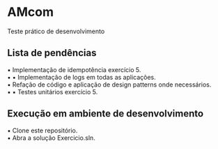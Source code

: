 # AMcom
Teste prático de desenvolvimento

## Lista de pendências

▪ Implementação de idempotência exercício 5. \
▪ ▪ Implementação de logs em todas as aplicações. \
▪ Refação de código e aplicação de design patterns onde necessários. \
▪ ▪ Testes unitários exercício 5.

## Execução em ambiente de desenvolvimento

▪ Clone este repositório. \
▪ Abra a solução Exercicio.sln.
